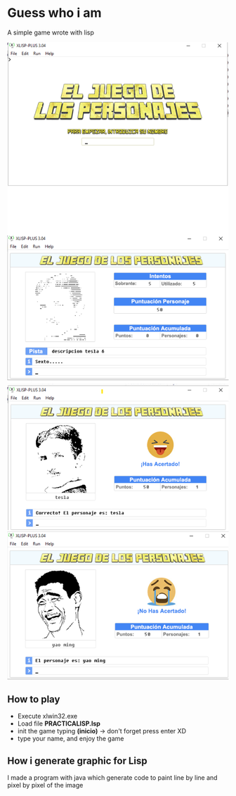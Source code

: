# Guess who i am
A simple game wrote with lisp

![img](img/img.png)
![screen](img/screen1.png)
![success](img/success.png)
![fail](img/fail.png)

## How to play
- Execute xlwin32.exe
- Load file **PRACTICALISP.lsp**
- init the game typing  **(inicio)** -> don't forget press enter XD
- type your name, and enjoy the game


## How i generate graphic for Lisp
I made a program with java which generate code to paint line by line and pixel by pixel of the image

